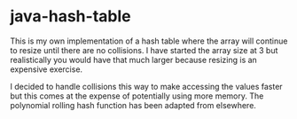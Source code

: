 # java-hash-table

This is my own implementation of a hash table where the array will continue to resize until there are no collisions. I have started the array size at 3 but realistically you would have that much larger because resizing is an expensive exercise.

I decided to handle collisions this way to make accessing the values faster but this comes at the expense of potentially using more memory. The polynomial rolling hash function has been adapted from elsewhere.
